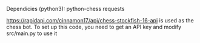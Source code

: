 Dependicies (python3):
   python-chess
   requests

https://rapidapi.com/cinnamon17/api/chess-stockfish-16-api is used as the chess bot. To set up this code, you
need to get an API key and modify src/main.py to use it
